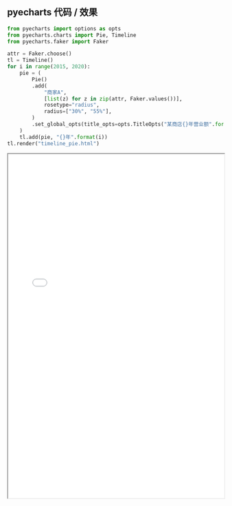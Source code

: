 
## pyecharts 代码 / 效果

```python
from pyecharts import options as opts
from pyecharts.charts import Pie, Timeline
from pyecharts.faker import Faker

attr = Faker.choose()
tl = Timeline()
for i in range(2015, 2020):
    pie = (
        Pie()
        .add(
            "商家A",
            [list(z) for z in zip(attr, Faker.values())],
            rosetype="radius",
            radius=["30%", "55%"],
        )
        .set_global_opts(title_opts=opts.TitleOpts("某商店{}年营业额".format(i)))
    )
    tl.add(pie, "{}年".format(i))
tl.render("timeline_pie.html")

```

<iframe width="100%" height="800px" src="Timeline/timeline_pie.html"></iframe>
